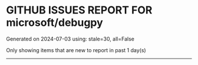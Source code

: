 
# GITHUB ISSUES REPORT FOR microsoft/debugpy


Generated on 2024-07-03 using: stale=30, all=False


Only showing items that are new to report in past 1 day(s)


---

